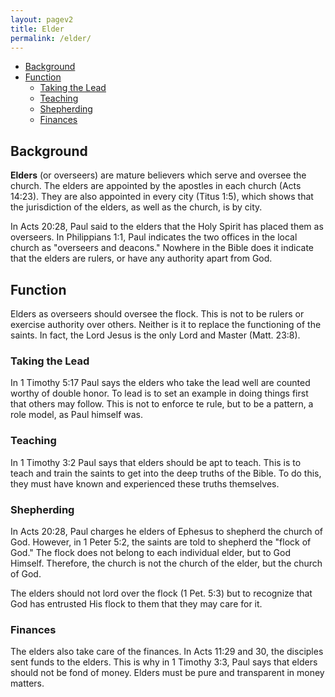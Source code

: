 ```yaml
---
layout: pagev2
title: Elder
permalink: /elder/
---
```

- [Background](#background)
- [Function](#function)
  - [Taking the Lead](#taking-the-lead)
  - [Teaching](#teaching)
  - [Shepherding](#shepherding)
  - [Finances](#finances)

## Background

**Elders** (or overseers) are mature believers which serve and oversee the church. The elders are appointed by the apostles in each church (Acts 14:23). They are also appointed in every city (Titus 1:5), which shows that the jurisdiction of the elders, as well as the church, is by city.

In Acts 20:28, Paul said to the elders that the Holy Spirit has placed them as overseers. In Philippians 1:1, Paul indicates the two offices in the local church as "overseers and deacons." Nowhere in the Bible does it indicate that the elders are rulers, or have any authority apart from God.

## Function

Elders as overseers should oversee the flock. This is not to be rulers or exercise authority over others. Neither is it to replace the functioning of the saints. In fact, the Lord Jesus is the only Lord and Master (Matt. 23:8).

### Taking the Lead

 In 1 Timothy 5:17 Paul says the elders who take the lead well are counted worthy of double honor. To lead is to set an example in doing things first that others may follow. This is not to enforce te rule, but to be a pattern, a role model, as Paul himself was.

 ### Teaching

 In 1 Timothy 3:2 Paul says that elders should be apt to teach. This is to teach and train the saints to get into the deep truths of the Bible. To do this, they must have known and experienced these truths themselves. 

 ### Shepherding

In Acts 20:28, Paul charges he elders of Ephesus to shepherd the church of God. However, in 1 Peter 5:2, the saints are told to shepherd the "flock of God." The flock does not belong to each individual elder, but to God Himself. Therefore, the church is not the church of the elder, but the church of God. 

The elders should not lord over the flock (1 Pet. 5:3) but to recognize that God has entrusted His flock to them that they may care for it. 

### Finances

The elders also take care of the finances. In Acts 11:29 and 30, the disciples sent funds to the elders. This is why in 1 Timothy 3:3, Paul says that elders should not be fond of money. Elders must be pure and transparent in money matters.